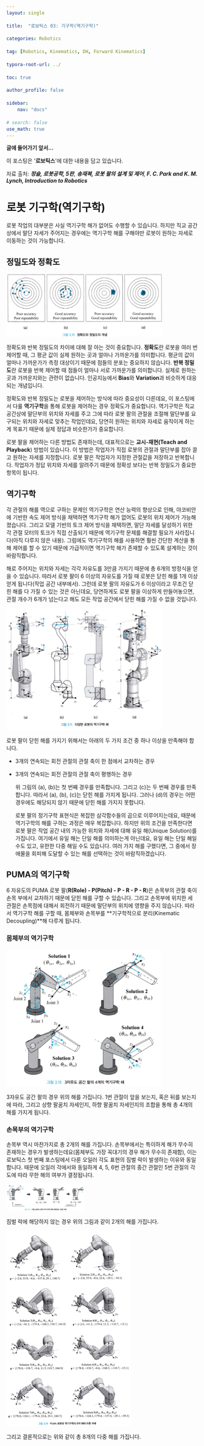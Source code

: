 ```yaml
---
layout: single

title:  "로보틱스 03: 기구학(역기구학)"

categories: Robotics

tag: [Robotics, Kinematics, DH, Forward Kinematics]

typora-root-url: ../

toc: true

author_profile: false

sidebar:
    nav: "docs"

# search: false
use_math: true
---
```




**글에 들어가기 앞서...**

이 포스팅은 '**로보틱스**'에 대한 내용을 담고 있습니다.



자료 출처: ***정슬, 로봇공학, 5판***,  ***송재복, 로봇 팔의 설계 및 제어***, ***F. C. Park and K. M. Lynch, Introduction to Robotics***









# 로봇 기구학(역기구학)

  로봇 작업의 대부분은 사실 역기구학 해가 없어도 수행할 수 있습니다. 하지만 직교 공간상에서 말단 자세가 주어지는 경우에는 역기구학 해를 구해야만 로봇이 원하는 자세로 이동하는 것이 가능합니다.







## 정밀도와 정확도

<img src="/images/2024-10-28-Robotics_03/image-20241028220052840.png" alt="image-20241028220052840" style="zoom:40%;" />

  정확도와 반복 정밀도의 차이에 대해 잘 아는 것이 중요합니다. **정확도**란 로봇을 여러 번 제어할 때, 그 평균 값이 실제 원하는 곳과 얼마나 가까운가를 의미합니다. 평균의 값이 얼마나 가까운가가 측정 대상이기 때문에 점들의 분포는 중요하지 않습니다. **반복 정밀도**란 로봇을 반복 제어할 때 점들이 얼마나 서로 가까운가를 의미합니다. 실제로 원하는 곳과 가까운지와는 관련이 없습니다. 인공지능에서 **Bias**와 **Variation**과 비슷하게 대응되는 개념입니다. 

  정확도와 반복 정밀도는 로봇을 제어하는 방식에 따라 중요성이 다른데요, 이 포스팅에서 다룰 **역기구학**을 통해 로봇을 제어하는 경우 정확도가 중요합니다. 역기구학은 직교공간상에 말단부의 위치와 자세를 주고 그에 따라 로봇 팔의 관절을 조절해 말단부를 요구되는 위치와 자세로 맞추는 작업인데요, 당연히 원하는 위치와 자세로 움직이게 하는게 목표기 때문에 실제 정답과 비슷한가가 중요합니다. 

  로봇 팔을 제어하는 다른 방법도 존재하는데, 대표적으로는 **교시-재현(Teach and Playback**) 방법이 있습니다. 이 방법은 작업자가 직접 로봇의 관절과 말단부를 잡아 끌고 원하는 자세를 지정합니다. 로봇 팔은 작업자가 지정한 관절값을 저장하고 반복합니다. 작업자가 정답 위치와 자세를 알려주기 때문에 정확성 보다는 반복 정밀도가 중요한 항목이 됩니다. 







## 역기구학

  각 관절의 해를 역으로 구하는 문제인 역기구학은 연산 능력의 향상으로 인해, 야코비안에 기반한 속도 제어 방식을 채택하면 역기구학 해가 없어도 로봇의 위치 제어가 가능해졌습니다. 그리고 모델 기반의 토크 제어 방식을 채택하면, 말단 자세를 달성하기 위한 각 관절 모터의 토크가 직접 산출되기 때문에 역기구학 문제를 해결할 필요가 사라집니다(아직 다루지 않은 내용). 그럼에도 역기구학의 해를 사용하면 훨씬 간단한 계산을 통해 제어를 할 수 있기 때문에 가급적이면 역기구학 해가 존재할 수 있도록 설계하는 것이 바람직합니다.

  해로 주어지는 위치와 자세는 각각 자유도를 3만큼 가지기 때문에 총 6개의 방정식을 얻을 수 있습니다. 따라서 로봇 팔이 6 이상의 자유도를 가질 때 로봇은 닫힌 해를 1개 이상 얻게 됩니다(작업 공간 내부에서). 그런데 로봇 팔의 자유도가 6 이상이라고 무조건 닫힌 해를 다 가질 수 있는 것은 아닌데요, 당연하게도 로봇 팔을 이상하게 만들어놓으면, 관절 개수가 6개가 넘는다고 해도 모든 작업 공간에서 닫힌 해를 가질 수 없을 것입니다.



<img src="/images/2024-10-28-Robotics_03/image-20250108105916286.png" alt="image-20250108105916286" style="zoom:40%;" />

  로봇 팔이 닫힌 해를 가지기 위해서는 아래의 두 가지 조건 중 하나 이상을 만족해야 합니다.

- 3개의 연속되는 회전 관절의 관절 축이 한 점에서 교차하는 경우
- 3개의 연속되는 회전 관절의 관절 축이 평행하는 경우



  위 그림의 (a), (b)는 첫 번째 경우를 만족합니다. 그리고 (c)는 두 번째 경우를 만족합니다. 따라서 (a), (b), (c)는 닫힌 해를 가지게 됩니다. 그러나 (d)의 경우는 어떤 경우에도 해당되지 않기 때문에 닫힌 해를 가지지 못합니다.



  로봇 팔의 정기구학 표현식은 복잡한 삼각함수들의 곱으로 이루어지는데요, 때문에 역기구학의 해를 구하는 과정은 매우 복잡합니다. 하지만 위의 조건을 만족한다면 로봇 팔은 작업 공간 내의 가능한 위치와 자세에 대해 유일 해(Unique Solution)를 가집니다. 여기에서 유일 해는 단일 해를 의미하는게 아닌데요, 유일 해는 단일 해일 수도 있고, 유한한 다중 해일 수도 있습니다. 여러 가지 해를 구했다면, 그 중에서 장애물을 회피해 도달할 수 있는 해를 선택하는 것이 바람직하겠습니다.







## PUMA의 역기구학

6 자유도의 PUMA 로봇 팔(**R(Role) - P(Pitch) - P - R - P - R**)은 손목부의 관절 축이 손목 부에서 교차하기 때문에 닫힌 해를 구할 수 있습니다. 그리고 손목부에 위치한 세 관절은 손목점에 대해서 회전하기 때문에 말단부의 위치에 영향을 주지 않습니다. 따라서 역기구학 해를 구할 때, 몸체부와 손목부를 **기구학적으로 분리(Kinematic Decoupling)**해 다루게 됩니다.





### 몸체부의 역기구학

<img src="/images/2024-10-28-Robotics_03/image-20250108112152280.png" alt="image-20250108112152280" style="zoom:40%;" />

  3자유도 공간 팔의 경우 위의 해를 가집니다. 1번 관절이 앞을 보는지, 혹은 뒤를 보는지에 따라, 그리고 상향 팔꿈치 자세인지, 하향 팔꿈치 자세인지의 조합을 통해 총 4개의 해를 가지게 됩니다.





### 손목부의 역기구학

손목부 역시 마찬가지로 총 2개의 해를 가집니다. 손목부에서는 특이하게 해가 무수히 존재하는 경우가 발생하는데요(몸체부도 가장 꼭대기의 경우 해가 무수히 존재함), 이는 로보틱스 첫 번째 포스팅에서 다룬 오일러 각도 표현의 짐벌 락이 발생하는 이유와 동일합니다. 때문에 오일러 각에서와 동일하게 4, 5, 6번 관절의 중간 관절인 5번 관절의 각도에 따라 무한 해의 여부가 결정됩니다.



<img src="/images/2024-10-28-Robotics_03/image-20250108113920386.png" alt="image-20250108113920386" style="zoom:20%;" />

  짐벌 락에 해당하지 않는 경우 위의 그림과 같이 2개의 해를 가집니다.



<img src="/images/2024-10-28-Robotics_03/image-20250108114013780.png" alt="image-20250108114013780" style="zoom:50%;" />

그리고 결론적으로는 위와 같이 총 8개의 다중 해를 가집니다.

